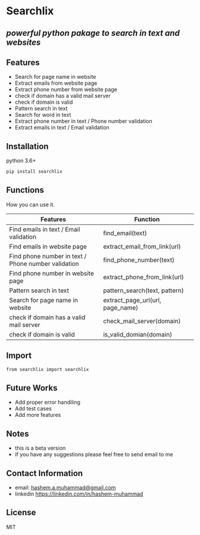 # Searchlix
## _powerful python pakage to search in text and websites_



## Features

- Search for page name in website
- Extract emails from website page
- Extract phone number from website page
- check if domain has a valid mail server
- check if domain is valid
- Pattern search in text
- Search for word in text
- Extract phone number in text / Phone number validation
- Extract emails in text / Email validation






## Installation

python 3.6+

```sh
pip install searchlix
```

## Functions

How you can use it.

| Features | Function |
| ------ | ------ |
| Find emails in text / Email validation | find_email(text) |
| Find emails in website page | extract_email_from_link(url) |
| Find phone number in text / Phone number validation | find_phone_number(text) |
| Find phone number in website page | extract_phone_from_link(url) |
| Pattern search in text | pattern_search(text, pattern) |
| Search for page name in website | extract_page_url(url, page_name) |
| check if domain has a valid mail server | check_mail_server(domain) |
| check if domain is valid | is_valid_domian(domain) |

## Import




```sh
from searchlix import searchlix
```

## Future Works

- Add proper error handiling
- Add test cases
- Add more features

## Notes

- this is a beta version
- if you have any suggestions please feel free to send email to me

## Contact Information 
- email: hashem.a.muhammad@gmail.com
- linkedin https://linkedin.com/in/hashem-muhammad


## License

MIT